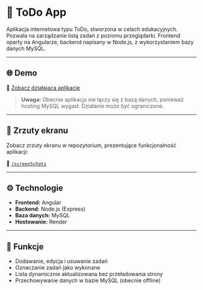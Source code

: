 # 📝 ToDo App

Aplikacja internetowa typu ToDo, stworzona w celach edukacyjnych. Pozwala na zarządzanie listą zadań z poziomu przeglądarki. Frontend oparty na Angularze, backend napisany w Node.js, z wykorzystaniem bazy danych MySQL.

---

## 🌐 Demo

🔗 [Zobacz działającą aplikację](https://todo-frontend-dfg6.onrender.com)

> **Uwaga:** Obecnie aplikacja nie łączy się z bazą danych, ponieważ hosting MySQL wygasł. Działanie może być ograniczone.

---

## 📸 Zrzuty ekranu

Zobacz zrzuty ekranu w repozytorium, prezentujące funkcjonalność aplikacji:

📁 [`/screenSchots`](https://github.com/endis1306/ToDo/tree/main/screenSchots)

---

## ⚙️ Technologie

- **Frontend:** Angular
- **Backend:** Node.js (Express)
- **Baza danych:** MySQL
- **Hostowanie:** Render

---

## 🚀 Funkcje

- Dodawanie, edycja i usuwanie zadań
- Oznaczanie zadań jako wykonane
- Lista dynamicznie aktualizowana bez przeładowania strony
- Przechowywanie danych w bazie MySQL (obecnie offline)


